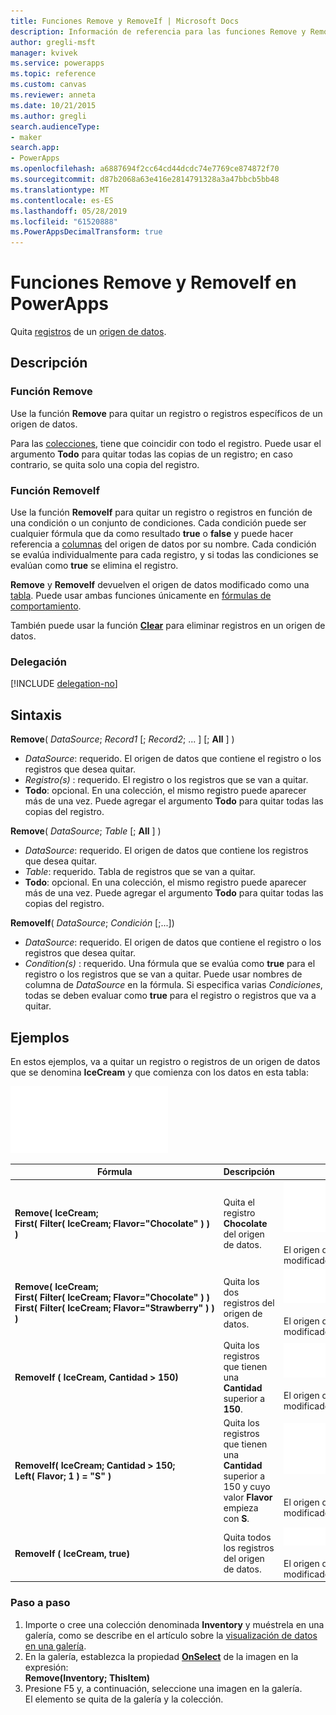 ```yaml
---
title: Funciones Remove y RemoveIf | Microsoft Docs
description: Información de referencia para las funciones Remove y RemoveIf en PowerApps, incluidos ejemplos y sintaxis
author: gregli-msft
manager: kvivek
ms.service: powerapps
ms.topic: reference
ms.custom: canvas
ms.reviewer: anneta
ms.date: 10/21/2015
ms.author: gregli
search.audienceType:
- maker
search.app:
- PowerApps
ms.openlocfilehash: a6887694f2cc64cd44dcdc74e7769ce874872f70
ms.sourcegitcommit: d87b2068a63e416e2814791328a3a47bbcb5bb48
ms.translationtype: MT
ms.contentlocale: es-ES
ms.lasthandoff: 05/28/2019
ms.locfileid: "61520888"
ms.PowerAppsDecimalTransform: true
---
```

# <a name="remove-and-removeif-functions-in-powerapps"></a>Funciones Remove y RemoveIf en PowerApps
Quita [registros](../working-with-tables.md#records) de un [origen de datos](../working-with-data-sources.md).

## <a name="description"></a>Descripción
### <a name="remove-function"></a>Función Remove
Use la función **Remove** para quitar un registro o registros específicos de un origen de datos.  

Para las [colecciones](../working-with-data-sources.md#collections), tiene que coincidir con todo el registro. Puede usar el argumento **Todo** para quitar todas las copias de un registro; en caso contrario, se quita solo una copia del registro.

### <a name="removeif-function"></a>Función RemoveIf
Use la función **RemoveIf** para quitar un registro o registros en función de una condición o un conjunto de condiciones. Cada condición puede ser cualquier fórmula que da como resultado **true** o **false** y puede hacer referencia a [columnas](../working-with-tables.md#columns) del origen de datos por su nombre. Cada condición se evalúa individualmente para cada registro, y si todas las condiciones se evalúan como **true** se elimina el registro.

**Remove** y **RemoveIf** devuelven el origen de datos modificado como una [tabla](../working-with-tables.md). Puede usar ambas funciones únicamente en [fórmulas de comportamiento](../working-with-formulas-in-depth.md).

También puede usar la función **[Clear](function-clear-collect-clearcollect.md)** para eliminar registros en un origen de datos.

### <a name="delegation"></a>Delegación
[!INCLUDE [delegation-no](../../../includes/delegation-no.md)]

## <a name="syntax"></a>Sintaxis
**Remove**( *DataSource*; *Record1* [; *Record2*; ... ] [; **All** ] )

* *DataSource*: requerido. El origen de datos que contiene el registro o los registros que desea quitar.
* *Registro(s)* : requerido. El registro o los registros que se van a quitar.
* **Todo**: opcional. En una colección, el mismo registro puede aparecer más de una vez.  Puede agregar el argumento **Todo** para quitar todas las copias del registro.

**Remove**( *DataSource*; *Table* [; **All** ] )

* *DataSource*: requerido. El origen de datos que contiene los registros que desea quitar.
* *Table*: requerido. Tabla de registros que se van a quitar.
* **Todo**: opcional. En una colección, el mismo registro puede aparecer más de una vez.  Puede agregar el argumento **Todo** para quitar todas las copias del registro.

**RemoveIf**( *DataSource*; *Condición* [;...])

* *DataSource*: requerido. El origen de datos que contiene el registro o los registros que desea quitar.
* *Condition(s)* : requerido. Una fórmula que se evalúa como **true** para el registro o los registros que se van a quitar.  Puede usar nombres de columna de *DataSource* en la fórmula.  Si especifica varias *Condiciones*, todas se deben evaluar como **true** para el registro o registros que va a quitar.

## <a name="examples"></a>Ejemplos
En estos ejemplos, va a quitar un registro o registros de un origen de datos que se denomina **IceCream** y que comienza con los datos en esta tabla:

![](media/function-remove-removeif/icecream.png)

| Fórmula | Descripción | Resultado |
| --- | --- | --- |
| **Remove(&nbsp;IceCream;<br>First(&nbsp;Filter(&nbsp;IceCream;&nbsp;Flavor="Chocolate"&nbsp;)&nbsp;) )** |Quita el registro **Chocolate** del origen de datos. |<style> img { max-width: none } </style> ![](media/function-remove-removeif/icecream-no-chocolate.png)<br><br>El origen de datos **IceCream** se ha modificado. |
| **Remove(&nbsp;IceCream;<br>First(&nbsp;Filter(&nbsp;IceCream;&nbsp;Flavor="Chocolate"&nbsp;)&nbsp;) First(&nbsp;Filter(&nbsp;IceCream;&nbsp;Flavor="Strawberry"&nbsp;)&nbsp;) )** |Quita los dos registros del origen de datos. |![](media/function-remove-removeif/icecream-only-vanilla.png)<br><br>El origen de datos **IceCream** se ha modificado. |
| **RemoveIf (&nbsp;IceCream, Cantidad&nbsp;>&nbsp;150)** |Quita los registros que tienen una **Cantidad** superior a **150**. |![](media/function-remove-removeif/icecream-only-chocolate.png)<br><br>El origen de datos **IceCream** se ha modificado. |
| **RemoveIf(&nbsp;IceCream; Cantidad&nbsp;>&nbsp;150; Left(&nbsp;Flavor;&nbsp;1&nbsp;) = "S" )** |Quita los registros que tienen una **Cantidad** superior a 150 y cuyo valor **Flavor** empieza con **S**. |![](media/function-remove-removeif/icecream-no-strawberry.png)<br><br><br>El origen de datos **IceCream** se ha modificado. |
| **RemoveIf (&nbsp;IceCream, true)** |Quita todos los registros del origen de datos. |![](media/function-remove-removeif/icecream-empty.png)<br><br>El origen de datos **IceCream** se ha modificado. |

### <a name="step-by-step"></a>Paso a paso
1. Importe o cree una colección denominada **Inventory** y muéstrela en una galería, como se describe en el artículo sobre la [visualización de datos en una galería](../show-images-text-gallery-sort-filter.md).
2. En la galería, establezca la propiedad **[OnSelect](../controls/properties-core.md)** de la imagen en la expresión:<br>**Remove(Inventory; ThisItem)**
3. Presione F5 y, a continuación, seleccione una imagen en la galería.<br>El elemento se quita de la galería y la colección.

